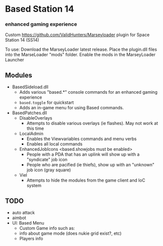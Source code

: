 # Based Station 14
### enhanced gaming experience
Custom https://github.com/ValidHunters/Marseyloader plugin for Space Station 14 (SS14)

To use: Download the MarseyLoader latest release. Place the plugin.dll files into the MarseLoader "mods" folder. Enable the mods in the MarseyLoader Launcher

## Modules
* BasedSideload.dll
  * Adds various "based.*" console commands for an enhanced gaming experience
  * `based.toggle` for quickstart
  * Adds an in-game menu for using Based commands.
* BasedPatches.dll
  * DisableOverlays
    * Attempts to disable various overlays (ie flashes). May not work at this time
  * LocalAdmin
    * Enables the Viewvariables commands and menu verbs
	* Enables all local commands
  * EnhancedJobIcons <based.showjobs must be enabled>
    * People with a PDA that has an uplink will show up with a "syndicate" job icon
	* People who are pacified (ie thiefs), show up with an "unknown" job icon (gray square)
  * Viel
    * Attempts to hide the modules from the game client and IoC system
  
## TODO
* auto attack
* aimbot
* UI: Based Menu
  * Custom Game info such as:
  * info about game mode (does nukie grid exist?, etc)
  * Players info
